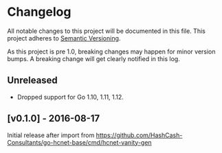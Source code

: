 # Changelog

All notable changes to this project will be documented in this
file.  This project adheres to [Semantic Versioning](http://semver.org/).

As this project is pre 1.0, breaking changes may happen for minor version
bumps.  A breaking change will get clearly notified in this log.

## Unreleased

- Dropped support for Go 1.10, 1.11, 1.12.

## [v0.1.0] - 2016-08-17

Initial release after import from https://github.com/HashCash-Consultants/go-hcnet-base/cmd/hcnet-vanity-gen

[Unreleased]: https://github.com/HashCash-Consultants/go/compare/hcnet-vanity-gen-v0.1.0...master
